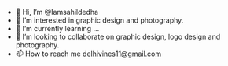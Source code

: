 - 👋 Hi, I’m @Iamsahildedha
- 👀 I’m interested in graphic design and photography.
- 🌱 I’m currently learning ...
- 💞️ I’m looking to collaborate on graphic design, logo design and photography.
- 📫 How to reach me delhivines11@gmail.com

<!---
Iamsahildedha/Iamsahildedha is a ✨ special ✨ repository because its `README.md` (this file) appears on your GitHub profile.
You can click the Preview link to take a look at your changes.
--->
